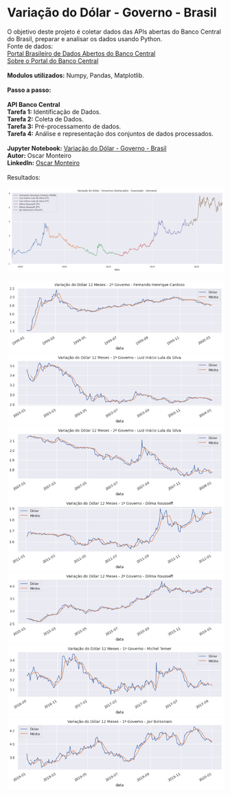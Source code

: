 # Variação do Dólar - Governo - Brasil
O objetivo deste projeto é coletar dados das APIs abertas do Banco Central do Brasil, preparar e analisar os dados usando Python.
<br>
Fonte de dados:
<br>
[Portal Brasileiro de Dados Abertos do Banco Central](https://www3.bcb.gov.br/sgspub/localizarseries/localizarSeries.do?method=prepararTelaLocalizarSeries)
<br>
[Sobre o Portal do Banco Central](https://dadosabertos.bcb.gov.br/pages/sobre-o-portal)
<br>
<br>
<b>Modulos utilizados:</b> Numpy, Pandas, Matplotlib.
<br>
<br>
<b>Passo a passo:</b>  
<br>
**API Banco Central**
<br>
<b>Tarefa 1:</b> Identificação de Dados.
<br>
<b>Tarefa 2:</b> Coleta de Dados.
<br>
<b>Tarefa 3:</b> Pré-processamento de dados.
<br>
<b>Tarefa 4:</b> Análise e representação dos conjuntos de dados processados.
<br>
<br>
<b>Jupyter Notebook:</b> [Variação do Dólar - Governo - Brasil](https://github.com/MonteiroOscar98/Variacao-Dolar-Governo-Brasil/blob/main/Variacao_Dolar_Governo_Brasil.ipynb)
<br>
<b>Autor:</b> Oscar Monteiro
<br>
<b>LinkedIn:</b> [Oscar Monteiro](https://www.linkedin.com/in/oscarmonteiro98/)
<br>
<br>
Resultados:
<br>
<br>
![1](https://github.com/MonteiroOscar98/Variacao-Dolar-Governo-Brasil/blob/main/README_files/1.png)
<br>
<br>
![2](https://github.com/MonteiroOscar98/Variacao-Dolar-Governo-Brasil/blob/main/README_files/2.png)
<br>
![3](https://github.com/MonteiroOscar98/Variacao-Dolar-Governo-Brasil/blob/main/README_files/3.png)
<br>
![4](https://github.com/MonteiroOscar98/Variacao-Dolar-Governo-Brasil/blob/main/README_files/4.png)
<br>
![5](https://github.com/MonteiroOscar98/Variacao-Dolar-Governo-Brasil/blob/main/README_files/5.png)
<br>
![6](https://github.com/MonteiroOscar98/Variacao-Dolar-Governo-Brasil/blob/main/README_files/6.png)
<br>
![7](https://github.com/MonteiroOscar98/Variacao-Dolar-Governo-Brasil/blob/main/README_files/7.png)
<br>
![8](https://github.com/MonteiroOscar98/Variacao-Dolar-Governo-Brasil/blob/main/README_files/8.png)
<br>

